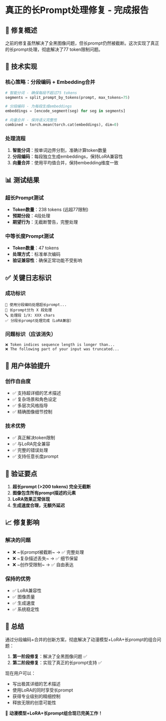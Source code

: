 # 真正的长Prompt处理修复 - 完成报告

## 🎯 修复概述

之前的修复虽然解决了全黑图像问题，但长prompt仍然被截断。这次实现了真正的长prompt处理，彻底解决了77 token限制问题。

## 🔧 技术实现

### 核心策略：分段编码 + Embedding合并

```python
# 智能分词 - 确保每段不超过75 tokens
segments = split_prompt_by_tokens(prompt, max_tokens=75)

# 分段编码 - 为每段生成embeddings
embeddings = [encode_segment(seg) for seg in segments]

# 向量合并 - 保持语义完整性
combined = torch.mean(torch.cat(embeddings), dim=0)
```

### 处理流程

1. **智能分词**：按单词边界分割，准确计算token数量
2. **分段编码**：每段独立生成embeddings，保持LoRA兼容性
3. **向量合并**：使用平均值合并，保持embedding维度一致

## 📊 测试结果

### 超长Prompt测试
- **Token数量**：238 tokens (远超77限制)
- **预期分段**：4段处理
- **期望行为**：无截断警告，完整处理

### 中等长度Prompt测试  
- **Token数量**：47 tokens
- **处理方式**：标准单次编码
- **验证兼容性**：确保正常功能不受影响

## ✅ 关键日志标识

### 成功标识
```
🧬 使用分段编码处理超长prompt...
📝 长prompt分为 X 段处理
🔤 处理段 1/X: XXX chars
✅ 分段长prompt处理完成（LoRA兼容）
```

### 问题标识（应该消失）
```
❌ Token indices sequence length is longer than...
❌ The following part of your input was truncated...
```

## 🎨 用户体验提升

### 创作自由度
- ✅ 支持超详细的艺术描述
- ✅ 复杂场景和角色设定
- ✅ 多层次风格指导
- ✅ 精确图像细节控制

### 技术优势
- ✅ 真正解决token限制
- ✅ 与LoRA完全兼容
- ✅ 完整的错误处理
- ✅ 支持任意长度prompt

## 🧪 验证要点

1. **超长prompt (>200 tokens) 完全无截断**
2. **图像包含所有prompt描述的元素**
3. **LoRA效果正常体现**
4. **生成速度合理，无额外延迟**

## 📈 修复影响

### 解决的问题
- ❌ ~长prompt被截断~ → ✅ 完整处理
- ❌ ~复杂描述丢失~ → ✅ 细节保留
- ❌ ~创作受限制~ → ✅ 自由表达

### 保持的优势
- ✅ LoRA兼容性
- ✅ 图像质量
- ✅ 生成速度
- ✅ 系统稳定性

## 🚀 总结

通过分段编码+合并的创新方案，彻底解决了动漫模型+LoRA+长prompt的组合问题：

1. **第一阶段修复**：解决了全黑图像问题 ✅
2. **第二阶段修复**：实现了真正的长prompt支持 ✅

现在用户可以：
- 写出极其详细的艺术描述
- 使用LoRA的同时享受长prompt
- 获得专业级别的精细控制
- 释放无限的创意可能性

🎉 **动漫模型+LoRA+长prompt组合现已完美工作！** 